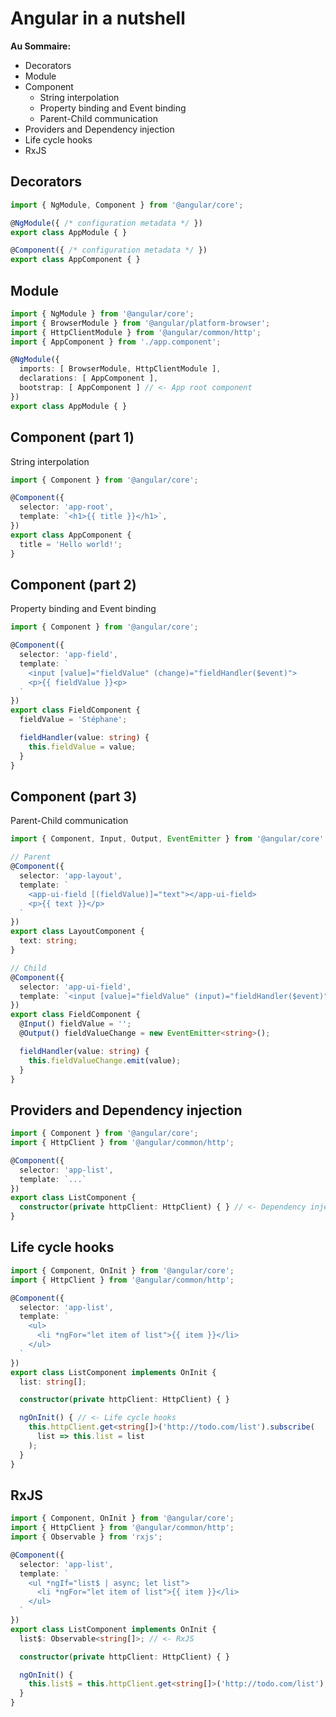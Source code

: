 # Angular in a nutshell

__Au Sommaire:__

- Decorators
- Module
- Component
  - String interpolation
  - Property binding and Event binding
  - Parent-Child communication
- Providers and Dependency injection
- Life cycle hooks
- RxJS

## Decorators

```ts
import { NgModule, Component } from '@angular/core';

@NgModule({ /* configuration metadata */ })
export class AppModule { }

@Component({ /* configuration metadata */ })
export class AppComponent { }
```

## Module

```ts
import { NgModule } from '@angular/core';
import { BrowserModule } from '@angular/platform-browser';
import { HttpClientModule } from '@angular/common/http';
import { AppComponent } from './app.component';

@NgModule({
  imports: [ BrowserModule, HttpClientModule ],
  declarations: [ AppComponent ],
  bootstrap: [ AppComponent ] // <- App root component
})
export class AppModule { }
```

## Component (part 1)

String interpolation

```ts
import { Component } from '@angular/core';

@Component({
  selector: 'app-root',
  template: `<h1>{{ title }}</h1>`,
})
export class AppComponent {
  title = 'Hello world!';
}
```

## Component (part 2)

Property binding and Event binding

```ts
import { Component } from '@angular/core';

@Component({
  selector: 'app-field',
  template: `
    <input [value]="fieldValue" (change)="fieldHandler($event)">
    <p>{{ fieldValue }}<p>
  `
})
export class FieldComponent {
  fieldValue = 'Stéphane';

  fieldHandler(value: string) {
    this.fieldValue = value;
  }
}
```

## Component (part 3)

Parent-Child communication

```ts
import { Component, Input, Output, EventEmitter } from '@angular/core';

// Parent
@Component({
  selector: 'app-layout',
  template: `
    <app-ui-field [(fieldValue)]="text"></app-ui-field>
    <p>{{ text }}</p>
  `
})
export class LayoutComponent {
  text: string;
}

// Child
@Component({
  selector: 'app-ui-field',
  template: `<input [value]="fieldValue" (input)="fieldHandler($event)">`
})
export class FieldComponent {
  @Input() fieldValue = '';
  @Output() fieldValueChange = new EventEmitter<string>();

  fieldHandler(value: string) {
    this.fieldValueChange.emit(value);
  }
}
```

## Providers and Dependency injection

```ts
import { Component } from '@angular/core';
import { HttpClient } from '@angular/common/http';

@Component({
  selector: 'app-list',
  template: `...`
})
export class ListComponent {
  constructor(private httpClient: HttpClient) { } // <- Dependency injection
}
```

## Life cycle hooks

```ts
import { Component, OnInit } from '@angular/core';
import { HttpClient } from '@angular/common/http';

@Component({
  selector: 'app-list',
  template: `
    <ul>
      <li *ngFor="let item of list">{{ item }}</li>
    </ul>
  `
})
export class ListComponent implements OnInit {
  list: string[];

  constructor(private httpClient: HttpClient) { }

  ngOnInit() { // <- Life cycle hooks
    this.httpClient.get<string[]>('http://todo.com/list').subscribe(
      list => this.list = list
    );
  }
}
```

## RxJS

```ts
import { Component, OnInit } from '@angular/core';
import { HttpClient } from '@angular/common/http';
import { Observable } from 'rxjs';

@Component({
  selector: 'app-list',
  template: `
    <ul *ngIf="list$ | async; let list">
      <li *ngFor="let item of list">{{ item }}</li>
    </ul>
  `
})
export class ListComponent implements OnInit {
  list$: Observable<string[]>; // <- RxJS

  constructor(private httpClient: HttpClient) { }

  ngOnInit() {
    this.list$ = this.httpClient.get<string[]>('http://todo.com/list');
  }
}
```
